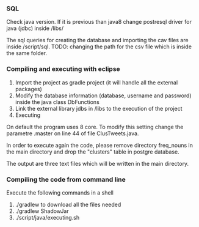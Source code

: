 ### SQL
Check java version. 
If it is previous than java8 change postresql driver for java (jdbc) inside /libs/

The sql queries for creating the database and importing the cav files are inside /script/sql.
TODO: changing the path for the csv file which is inside the same folder.

### Compiling and executing with eclipse
1) Import the project as gradle project (it will handle all the external packages)
2) Modify the database information (database, username and password) inside the java class DbFunctions
3) Link the external library jdbs in /libs to the execution of the project
4) Executing

On default the program uses 8 core.
To modify this setting change the parametre .master on line 44 of file ClusTweets.java.

In order to execute again the code, please remove directory freq_nouns in the main directory and drop the "clusters" table in postgre database.

The output are three text files which will be written in the main directory.

### Compiling the code from command line
Execute the following commands in a shell
1) ./gradlew to download all the files needed
2) ./gradlew ShadowJar
3) ./script/java/executing.sh